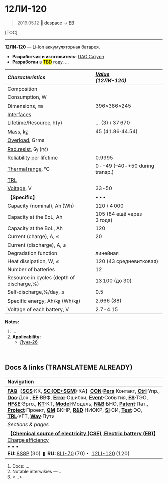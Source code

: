 # 12ЛИ-120
> 2019.05.12 [🚀](../index/index.md) [despace](index.md) → [EB](eb.md)

[TOC]

---

**12ЛИ‑120** — Li‑Ion аккумуляторная батарея.
   - **Разработчик и изготовитель:** [ПАО Сатурн](пао_сатурн.md)
   - **Разработан** в <mark>TBD</mark> году. …

|*Characteristics*|*[Value](si.md)<br> (12ЛИ-120)*|
|:--|:--|
|Composition| |
|Consumption, W| |
|Dimensions, ㎜|396×386×245|
|[Interfaces](interface.md)| |
|[Lifetime](lifetime.md)/Resource, h(y)|… (3) / 37 670|
|Mass, ㎏|45 (41.86‑44.54)|
|[Overload](vibration.md), Grms| |
|[Rad.resist](ion_rad.md), ㏉ (㎭)| |
|[Reliability](qm.md) per [lifetime](lifetime.md)|0.9995|
|[Thermal range](tcs.md), ℃|0 ‑ +49 (–40 ‑ +50 during transp.)|
|[TRL](trl.md)| |
|[Voltage](voltage.md), V|33 ‑ 50|
|**【Specific】**|• • •|
|Capacity (nominal), Ah (Wh)|120 / 4 000|
|Capacity at the EoL, Ah|105 (84 ещё через 3 года)|
|Capacity at the BoL, Ah|120|
|Current (charge), A, ≤|20|
|Current (discharge), A, ≤| |
|Degradation function|линейная|
|Heat dissipation, W, ≤|120 (43 средневитковая)|
|Number of batteries|12|
|Resource in cycles (depth of discharge,%)| 13 100 (до 30)|
|Self‑discharge,%/day, ≤|0.5|
|Specific energy, Ah/㎏ (Wh/㎏)|2.666 (88)|
|Voltage of each battery, V|2.7 ‑ 4.15|

**Notes:**

   1. …
   1. **Applicability:**
      - [Луна‑26](луна_26.md)



<p style="page-break-after:always"> </p>

## Docs & links (TRANSLATEME ALREADY)
|Navigation|
|:--|
|**[FAQ](faq.md)**【**[SCS](scs.md)**·КК, **[SC (OE+SGM)](sc.md)**·КА】**[CON](contact.md)·[Pers](person.md)**·Контакт, **[Ctrl](control.md)**·Упр., **[Doc](doc.md)**·Док., **[EF](ef.md)**·ВВФ, **[Error](error.md)**·Ошибки, **[Event](event.md)**·События, **[FS](fs.md)**·ТЭО, **[HF&E](hfe.md)**·Эрго., **[KT](kt.md)**·КТ, **[Model](model.md)**·Модель, **[N&B](nnb.md)**·БНО, **[Patent](патент.md)**·Пат., **[Project](project.md)**·Проект, **[QM](qm.md)**·БКНР, **[R&D](rnd.md)**·НИОКР, **[SI](si.md)**·СИ, **[Test](test.md)**·ЭО, **[TRL](trl.md)**·УГТ, **[Way](way.md)**·Пути|
|*Sections & pages*|
|**【[Chemical source of electricity (CSE), Electric battery (EB)](eb.md)】**<br> [Charge efficiency](charge_eff.md) <br>• • •<br> **EU:** [8S8P](8s8p.md) (30)  ▮  **RU:** [8LI-70](8li_70.md) (70)・ [12LI-120](12li_120.md) (120)|

   1. Docs: …
   1. Notable interwikies — …
   1. <…>
